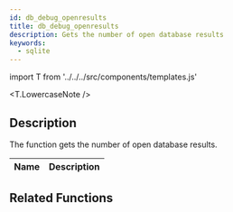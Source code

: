 ```yaml
---
id: db_debug_openresults
title: db_debug_openresults
description: Gets the number of open database results
keywords:
  - sqlite
---
```


import T from '../../../src/components/templates.js'

<T.LowercaseNote />

## Description

The function gets the number of open database results.

| Name | Description |
| ---- | ----------- |


## Related Functions
